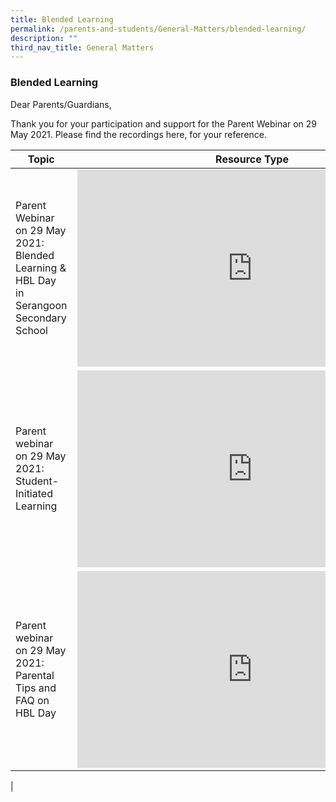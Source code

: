 ```yaml
---
title: Blended Learning
permalink: /parents-and-students/General-Matters/blended-learning/
description: ""
third_nav_title: General Matters
---
```

### Blended Learning

Dear Parents/Guardians,

Thank you for your participation and support for the Parent Webinar on 29 May 2021. Please find the recordings here, for your reference.

| Topic | Resource Type |
|---|---|
| Parent Webinar on 29 May 2021:<br>Blended Learning & HBL Day in Serangoon Secondary School | <iframe width="560" height="315" src="https://www.youtube.com/embed/ZHzkyIiU0TI" title="HBL Day at Serangoon Secondary School" frameborder="0" allow="accelerometer; autoplay; clipboard-write; encrypted-media; gyroscope; picture-in-picture" allowfullscreen></iframe> |
| Parent webinar on 29 May 2021: Student-Initiated Learning | <iframe width="560" height="315" src="https://www.youtube.com/embed/aVUKcmPDd5M" title="Student Initiated Learning" frameborder="0" allow="accelerometer; autoplay; clipboard-write; encrypted-media; gyroscope; picture-in-picture" allowfullscreen></iframe> |
| Parent webinar on 29 May 2021: Parental Tips and FAQ on HBL Day | <iframe width="560" height="315" src="https://www.youtube.com/embed/hlfeOk6z0dk" title="Parental Tips and FAQ on HBL Days" frameborder="0" allow="accelerometer; autoplay; clipboard-write; encrypted-media; gyroscope; picture-in-picture" allowfullscreen></iframe> |
|